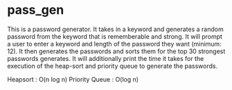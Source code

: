 # pass_gen

This is a password generator. It takes in a keyword and generates a random password from the keyword that is rememberable and strong. 
It will prompt a user to enter a keyword and length of the password they want (minimum: 12). 
It then generates the passwords and sorts them for the top 30 strongest passwords generates. 
It will additionally print the time it takes for the execution of the heap-sort and priority queue to generate the passwords.


Heapsort : O(n log n)
Priority Queue : O(log n)

